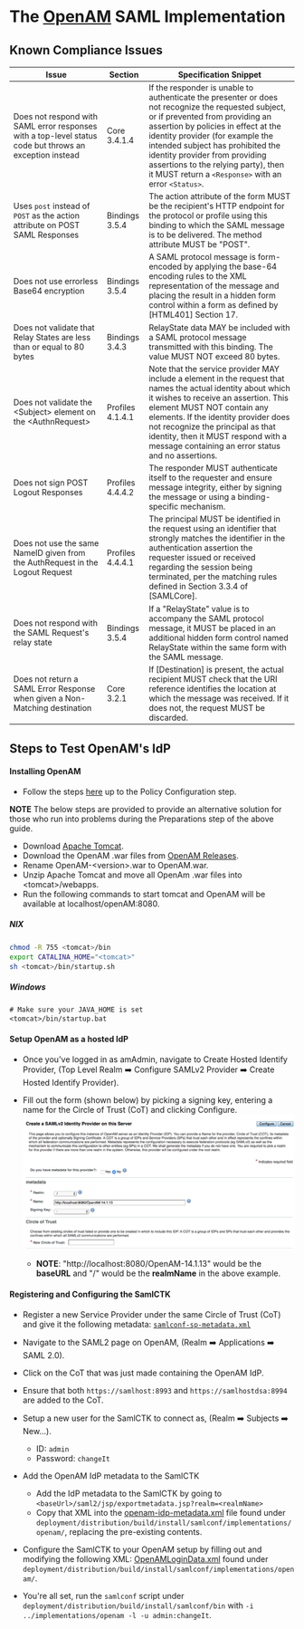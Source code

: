 <!--
Copyright (c) 2018 Codice Foundation

Released under the GNU Lesser General Public License; see
http://www.gnu.org/licenses/lgpl.html
-->

# The [OpenAM](https://github.com/OpenIdentityPlatform/OpenAM) SAML Implementation
## Known Compliance Issues
| Issue| Section | Specification Snippet
| -----| ------- | ---------------------
|Does not respond with SAML error responses with a top-level status code but throws an exception instead | Core 3.4.1.4 | If the responder is unable to authenticate the presenter or does not recognize the requested subject, or if prevented from providing an assertion by policies in effect at the identity provider (for example the intended subject has prohibited the identity provider from providing assertions to the relying party), then it MUST return a `<Response>` with an error `<Status>`.
| Uses `post` instead of `POST` as the action attribute on POST SAML Responses | Bindings 3.5.4 | The action attribute of the form MUST be the recipient's HTTP endpoint for the protocol or profile using this binding to which the SAML message is to be delivered. The method attribute MUST be "POST". 
| Does not use errorless Base64 encryption | Bindings 3.5.4 | A SAML protocol message is form-encoded by applying the base-64 encoding rules to the XML representation of the message and placing the result in a hidden form control within a form as defined by [HTML401] Section 17.
| Does not validate that Relay States are less than or equal to 80 bytes| Bindings 3.4.3 | RelayState data MAY be included with a SAML protocol message transmitted with this binding. The value MUST NOT exceed 80 bytes.
| Does not validate the \<Subject\> element on the \<AuthnRequest\> | Profiles 4.1.4.1 | Note that the service provider MAY include a <Subject> element in the request that names the actual identity about which it wishes to receive an assertion. This element MUST NOT contain any <SubjectConfirmation> elements. If the identity provider does not recognize the principal as that identity, then it MUST respond with a <Response> message containing an error status and no assertions.
| Does not sign POST Logout Responses | Profiles 4.4.4.2 | The responder MUST authenticate itself to the requester and ensure message integrity, either by signing the message or using a binding-specific mechanism.
| Does not use the same NameID given from the AuthRequest in the Logout Request | Profiles 4.4.4.1 | The principal MUST be identified in the request using an identifier that strongly matches the identifier in the authentication assertion the requester issued or received regarding the session being terminated, per the matching rules defined in Section 3.3.4 of [SAMLCore].
| Does not respond with the SAML Request's relay state | Bindings 3.5.4 | If a "RelayState" value is to accompany the SAML protocol message, it MUST be placed in an additional hidden form control named RelayState within the same form with the SAML message.
| Does not return a SAML Error Response when given a Non-Matching destination | Core 3.2.1 | If [Destination] is present, the actual recipient MUST check that the URI reference identifies the location at which the message was received. If it does not, the request MUST be discarded.

## Steps to Test OpenAM's IdP
#### Installing OpenAM
* Follow the steps [here](https://github.com/OpenIdentityPlatform/OpenAM/wiki/Quick-Start-Guide) up to the Policy Configuration step.

**NOTE** The below steps are provided to provide an alternative solution for those who run into problems during the Preparations step of the above guide.
* Download [Apache Tomcat](https://tomcat.apache.org/download-70.cgi).
* Download the OpenAM .war files from [OpenAM Releases](https://github.com/OpenIdentityPlatform/OpenAM/releases).
* Rename OpenAM-\<version\>.war to OpenAM.war.
* Unzip Apache Tomcat and move all OpenAm .war files into \<tomcat\>/webapps.
* Run the following commands to start tomcat and OpenAM will be available at localhost/openAM:8080.

##### NIX
```bash
chmod -R 755 <tomcat>/bin
export CATALINA_HOME="<tomcat>"
sh <tomcat>/bin/startup.sh
```
##### Windows
```
# Make sure your JAVA_HOME is set
<tomcat>/bin/startup.bat
```

#### Setup OpenAM as a hosted IdP

* Once you've logged in as amAdmin, navigate to Create Hosted Identify Provider, (Top Level Realm :arrow_right: Configure SAMLv2 Provider :arrow_right: Create Hosted Identify Provider).

* Fill out the form (shown below) by picking a signing key, entering a name for the Circle of Trust (CoT) and clicking Configure.
![Create A Hosted IdP](images/OpenAM-CreateIdP.png "Setting up an IdP")
  * **NOTE**: "http://localhost:8080/OpenAM-14.1.13" would be the **baseURL** and "/" would be the **realmName** in the above example.

#### Registering and Configuring the SamlCTK
* Register a new Service Provider under the same Circle of Trust (CoT) and give it the following metadata: [`samlconf-sp-metadata.xml`](../../../deployment/distribution/src/main/resources/samlconf-sp-metadata.xml)

* Navigate to the SAML2 page on OpenAM, (Realm :arrow_right: Applications :arrow_right: SAML 2.0).
* Click on the CoT that was just made containing the OpenAM IdP.
* Ensure that both `https://samlhost:8993` and `https://samlhostdsa:8994` are added to the CoT.

* Setup a new user for the SamlCTK to connect as, (Realm :arrow_right: Subjects :arrow_right: New...).
  * ID: `admin`
  * Password: `changeIt`

* Add the OpenAM IdP metadata to the SamlCTK
  * Add the IdP metadata to the SamlCTK by going to `<baseUrl>/saml2/jsp/exportmetadata.jsp?realm=<realmName>`
  * Copy that XML into the [openam-idp-metadata.xml](src/main/resources/openam-idp-metadata.xml) file found under `deployment/distribution/build/install/samlconf/implementations/openam/`, replacing the pre-existing contents.

* Configure the SamlCTK to your OpenAM setup by filling out and modifying the following XML: [OpenAMLoginData.xml](src/main/resources/OpenAMLoginData.xml) found under `deployment/distribution/build/install/samlconf/implementations/openam/`.

* You're all set, run the `samlconf` script under `deployment/distribution/build/install/samlconf/bin` with `-i ../implementations/openam -l -u admin:changeIt`.